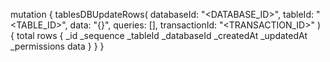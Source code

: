 mutation {
    tablesDBUpdateRows(
        databaseId: "<DATABASE_ID>",
        tableId: "<TABLE_ID>",
        data: "{}",
        queries: [],
        transactionId: "<TRANSACTION_ID>"
    ) {
        total
        rows {
            _id
            _sequence
            _tableId
            _databaseId
            _createdAt
            _updatedAt
            _permissions
            data
        }
    }
}
